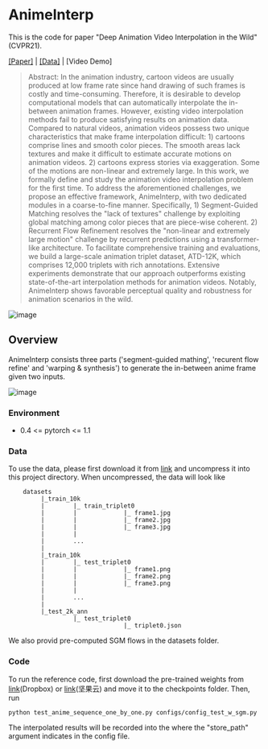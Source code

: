# AnimeInterp

This is the code for paper "Deep Animation Video Interpolation in the Wild" (CVPR21). 

[[Paper]](https://arxiv.org/abs/2104.02495) | [[Data]](https://download.openmmlab.com/datasets/atd_12k.zip) | [Video Demo]

> Abstract: In the animation industry, cartoon videos are usually produced at low frame rate since hand drawing of such frames is costly and time-consuming. Therefore, it is desirable to develop computational models that can automatically interpolate the in-between animation frames. However, existing video interpolation methods fail to produce satisfying results on animation data. Compared to natural videos, animation videos possess two unique characteristics that make frame interpolation difficult: 1) cartoons comprise lines and smooth color pieces. The smooth areas lack textures and make it difficult to estimate accurate motions on animation videos. 2) cartoons express stories via exaggeration. Some of the motions are non-linear and extremely large. In this work, we formally define and study the animation video interpolation problem for the first time. To address the aforementioned challenges, we propose an effective framework, AnimeInterp, with two dedicated modules in a coarse-to-fine manner. Specifically, 1) Segment-Guided Matching resolves the "lack of textures" challenge by exploiting global matching among color pieces that are piece-wise coherent. 2) Recurrent Flow Refinement resolves the "non-linear and extremely large motion" challenge by recurrent predictions using a transformer-like architecture. To facilitate comprehensive training and evaluations, we build a large-scale animation triplet dataset, ATD-12K, which comprises 12,000 triplets with rich annotations. Extensive experiments demonstrate that our approach outperforms existing state-of-the-art interpolation methods for animation videos. Notably, AnimeInterp shows favorable perceptual quality and robustness for animation scenarios in the wild. 

![image](https://github.com/lisiyao21/AnimeInterp/blob/main/figs/sample0.png)

## Overview

AnimeInterp consists three parts ('segment-guided mathing', 'recurent flow refine' and 'warping & synthesis') to generate the in-between anime frame given two inputs.

![image](https://github.com/lisiyao21/AnimeInterp/blob/main/figs/pipeline.png)

### Environment
* 0.4 <= pytorch <= 1.1

### Data

To use the data, please first download it from [link](https://download.openmmlab.com/datasets/atd_12k.zip) and uncompress it into this project directory. When uncompressed, the data will look like

        datasets 
             |_train_10k 
             |        |_ train_triplet0 
             |        |             |_ frame1.jpg 
             |        |             |_ frame2.jpg
             |        |             |_ frame3.jpg
             |        |
             |        ...
             |
             |_train_10k 
             |        |_ test_triplet0 
             |        |             |_ frame1.png 
             |        |             |_ frame2.png
             |        |             |_ frame3.png
             |        |
             |        ...
             |
             |_test_2k_ann 
                      |_ test_triplet0 
                                    |_ triplet0.json   


We also provid pre-computed SGM flows in the datasets folder.

### Code

To run the reference code, first download the pre-trained weights from [link](https://www.dropbox.com/s/oc8juclx1775qib/anime_interp_full.ckpt?dl=0)(Dropbox) or [link](https://www.jianguoyun.com/p/DVKXlwIQ6OS4CRixxPQD)(坚果云) and move it to the checkpoints folder. Then, run

``` 
python test_anime_sequence_one_by_one.py configs/config_test_w_sgm.py 
```

The interpolated results will be recorded into the where the "store_path" argument indicates in the config file.








